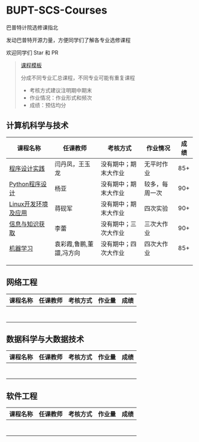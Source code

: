 # BUPT-SCS-Courses

巴普特计院选修课指北

发动巴普特开源力量，方便同学们了解各专业选修课程

欢迎同学们 Star​  和 PR

>[课程模板](./course-template.md)
>
>分成不同专业汇总课程，不同专业可能有重复课程
>
>* 考核方式建议注明期中期末
>* 作业情况：作业形式和频次
>* 成绩：预估均分

## 计算机科学与技术

| 课程名称                                                     | 任课教师 | 考核方式             | 作业情况       | 成绩 |
| ------------------------------------------------------------ | -------- | -------------------- | -------------- | ---- |
| [程序设计实践](./Computer-Science-and-Technology/The-Prictice-of-Programming.md) | 闫丹凤，王玉龙 | 没有期中；期末大作业 | 无平时作业 | 85+ |
| [Python程序设计](./Computer-Science-and-Technology/Python-Programming.md) | 杨亚     | 没有期中；期末大作业 | 较多，每周一次 | 90+  |
| [Linux开发环境及应用](./Computer-Science-and-Technology/Linux.md) | 蒋砚军 | 没有期中；期末大作业 | 四次实验 | 90+ |
| [信息与知识获取](./Computer-Science-and-Technology/Information-and-Knowledge-Acquisition.md) | 李蕾 | 没有期中；三次大作业 | 三次大作业 | 90+ |
| [机器学习](./Computer-Science-and-Technology/Machine-Learning.md) | 袁彩霞,鲁鹏,董譞,冯方向 | 没有期中；四次大作业 | 四次大作业 | 85+ |
|                                                              |          |                      |                |      |
| | | | | |
|                                                              |          |                      |                |      |



## 网络工程

| 课程名称 | 任课教师 | 考核方式 | 作业量 | 成绩 |
| -------- | -------- | -------- | ------ | ---- |
|          |          |          |        |      |
|          |          |          |        |      |
|          |          |          |        |      |
|          |          |          |        |      |
|          |          |          |        |      |
|          |          |          |        |      |
|          |          |          |        |      |



## 数据科学与大数据技术

| 课程名称 | 任课教师 | 考核方式 | 作业量 | 成绩 |
| -------- | -------- | -------- | ------ | ---- |
|          |          |          |        |      |
|          |          |          |        |      |
|          |          |          |        |      |
|          |          |          |        |      |
|          |          |          |        |      |
|          |          |          |        |      |
|          |          |          |        |      |



## 软件工程

| 课程名称 | 任课教师 | 考核方式 | 作业量 | 成绩 |
| -------- | -------- | -------- | ------ | ---- |
|          |          |          |        |      |
|          |          |          |        |      |
|          |          |          |        |      |
|          |          |          |        |      |
|          |          |          |        |      |
|          |          |          |        |      |
|          |          |          |        |      |

